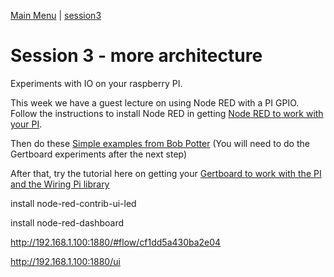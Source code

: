 [Main Menu](../../sessions/README.md) | [session3](../session3/) 

# Session 3 - more architecture

Experiments with IO on your raspberry PI.

This week we have a guest lecture on using Node RED with a PI GPIO.
Follow the instructions to install Node RED in getting [Node RED to work with your PI](../session3/docs/Node-Red-Intro.md).

Then do these [Simple examples from Bob Potter](../session3/docs/Simple-Pi-NodeRed.md)
(You will need to do the Gertboard experiments after the next step)

After that, try the tutorial here on getting your [Gertboard to work with the PI and the Wiring Pi library](../session3/docs/gertboard-wiringpi-intro.md)

install node-red-contrib-ui-led

install node-red-dashboard

http://192.168.1.100:1880/#flow/cf1dd5a430ba2e04

http://192.168.1.100:1880/ui
